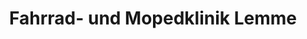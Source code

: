 ---
title: "Fahrrad- und Mopedklinik Lemme"
url: /salzwedel/fahrrad-und-mopedklinik-lemme/
shop: Fahrrad
---